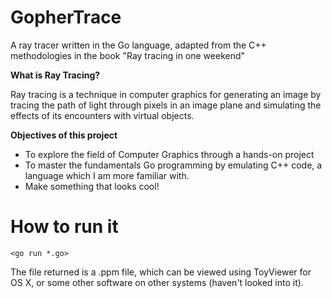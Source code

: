 # GopherTrace
A ray tracer written in the Go language, adapted from the C++ methodologies in the book "Ray tracing in one weekend"

**What is Ray Tracing?**

Ray tracing is a technique in computer graphics for generating an image by tracing the path of light through pixels in an image plane and simulating the effects of its encounters with virtual objects.

**Objectives of this project**

- To explore the field of Computer Graphics through a hands-on project
- To master the fundamentals Go programming by emulating C++ code, a language which I am more familiar with.
- Make something that looks cool!

# How to run it

`<go run *.go>`

The file returned is a .ppm file, which can be viewed using ToyViewer for OS X, or some other software on other systems (haven't looked into it).
